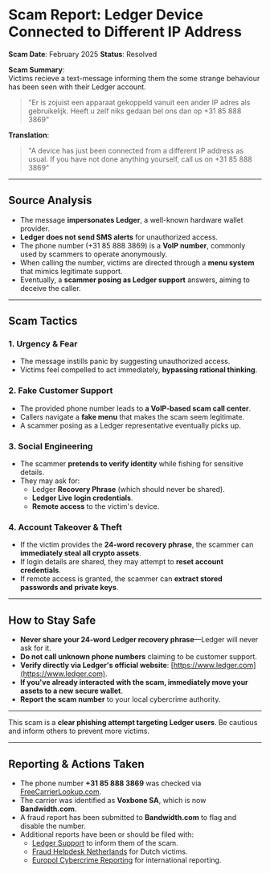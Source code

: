 # Scam Report: Ledger Device Connected to Different IP Address
**Scam Date**: February 2025
**Status**: Resolved

**Scam Summary**:  
Victims recieve a text-message informing them the some strange behaviour has been seen with their Ledger account.

> "Er is zojuist een apparaat gekoppeld vanuit een ander IP adres als gebruikelijk. Heeft u zelf niks gedaan bel ons dan op +31 85 888 3869"

**Translation**:  
> "A device has just been connected from a different IP address as usual. If you have not done anything yourself, call us on +31 85 888 3869"

---
## Source Analysis  
- The message **impersonates Ledger**, a well-known hardware wallet provider.  
- **Ledger does not send SMS alerts** for unauthorized access.  
- The phone number (+31 85 888 3869) is a **VoIP number**, commonly used by scammers to operate anonymously.  
- When calling the number, victims are directed through a **menu system** that mimics legitimate support.  
- Eventually, a **scammer posing as Ledger support** answers, aiming to deceive the caller.  

---

## Scam Tactics  

### 1. Urgency & Fear  
- The message instills panic by suggesting unauthorized access.  
- Victims feel compelled to act immediately, **bypassing rational thinking**.  

### 2. Fake Customer Support  
- The provided phone number leads to **a VoIP-based scam call center**.  
- Callers navigate a **fake menu** that makes the scam seem legitimate.  
- A scammer posing as a Ledger representative eventually picks up.  

### 3. Social Engineering  
- The scammer **pretends to verify identity** while fishing for sensitive details.  
- They may ask for:  
  - Ledger **Recovery Phrase** (which should never be shared).  
  - **Ledger Live login credentials**.  
  - **Remote access** to the victim's device.  

### 4. Account Takeover & Theft  
- If the victim provides the **24-word recovery phrase**, the scammer can **immediately steal all crypto assets**.  
- If login details are shared, they may attempt to **reset account credentials**.  
- If remote access is granted, the scammer can **extract stored passwords and private keys**.  

---

## How to Stay Safe  
- **Never share your 24-word Ledger recovery phrase**—Ledger will never ask for it.  
- **Do not call unknown phone numbers** claiming to be customer support.  
- **Verify directly via Ledger's official website**: [https://www.ledger.com](https://www.ledger.com).  
- **If you've already interacted with the scam, immediately move your assets to a new secure wallet**.  
- **Report the scam number** to your local cybercrime authority.  

---

This scam is a **clear phishing attempt targeting Ledger users**. Be cautious and inform others to prevent more victims.  

---

## Reporting & Actions Taken  
- The phone number **+31 85 888 3869** was checked via [FreeCarrierLookup.com](https://freecarrierlookup.com).  
- The carrier was identified as **Voxbone SA**, which is now **Bandwidth.com**.  
- A fraud report has been submitted to **Bandwidth.com** to flag and disable the number.  
- Additional reports have been or should be filed with:  
  - [Ledger Support](https://support.ledger.com) to inform them of the scam.  
  - [Fraud Helpdesk Netherlands](https://www.fraudehelpdesk.nl/) for Dutch victims.  
  - [Europol Cybercrime Reporting](https://www.europol.europa.eu/report-a-crime) for international reporting.  
